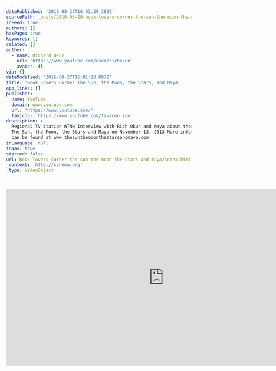 ```yaml
---
datePublished: '2016-08-27T16:03:39.380Z'
sourcePath: _posts/2016-03-20-book-lovers-corner-the-sun-the-moon-the-stars-and-maya.md
inFeed: true
authors: []
hasPage: true
keywords: []
related: []
author:
  - name: Richard Okun
    url: 'https://www.youtube.com/user/richokun'
    avatar: {}
via: {}
dateModified: '2016-08-27T16:01:20.897Z'
title: 'Book Lovers Corner The Sun, the Moon, the Stars, and Maya'
app_links: []
publisher:
  name: YouTube
  domain: www.youtube.com
  url: 'https://www.youtube.com/'
  favicon: 'https://www.youtube.com/favicon.ico'
description: >-
  Regional TV Station WTNH Interview with Rich Okun and Maya about their book,
  The Sun, the Moon, the Stars and Maya on November 13, 2013 More information
  can be found at www.thesunthemoonthestarsandmaya.com
inLanguage: null
inNav: true
starred: false
url: book-lovers-corner-the-sun-the-moon-the-stars-and-maya/index.html
_context: 'http://schema.org'
_type: VideoObject

---
```

<iframe src="https://cdn.embedly.com/widgets/media.html?src=https%3A%2F%2Fwww.youtube.com%2Fembed%2FQXb3YiHYsFQ%3Ffeature%3Doembed&amp;url=https%3A%2F%2Fwww.youtube.com%2Fwatch%3Fv%3DQXb3YiHYsFQ&amp;image=https%3A%2F%2Fi.ytimg.com%2Fvi%2FQXb3YiHYsFQ%2Fhqdefault.jpg&amp;key=b7d04c9b404c499eba89ee7072e1c4f7&amp;type=text%2Fhtml&amp;schema=youtube" width="854" height="480" scrolling="no" frameborder="0" allowfullscreen="allowfullscreen" style=""></iframe>
